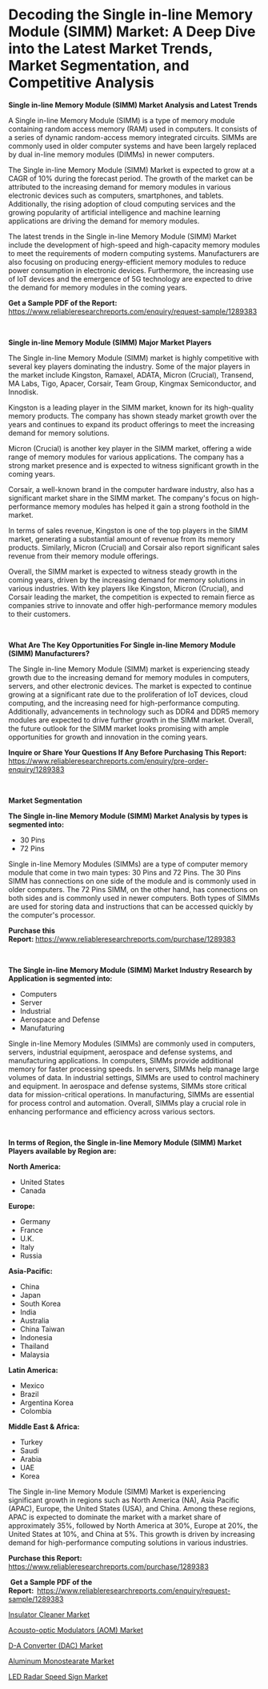 <p><h1>Decoding the Single in-line Memory Module (SIMM) Market: A Deep Dive into the Latest Market Trends, Market Segmentation, and Competitive Analysis</h1></p><p><strong>Single in-line Memory Module (SIMM) Market Analysis and Latest Trends</strong></p>
<p><p>A Single in-line Memory Module (SIMM) is a type of memory module containing random access memory (RAM) used in computers. It consists of a series of dynamic random-access memory integrated circuits. SIMMs are commonly used in older computer systems and have been largely replaced by dual in-line memory modules (DIMMs) in newer computers.</p><p>The Single in-line Memory Module (SIMM) Market is expected to grow at a CAGR of 10% during the forecast period. The growth of the market can be attributed to the increasing demand for memory modules in various electronic devices such as computers, smartphones, and tablets. Additionally, the rising adoption of cloud computing services and the growing popularity of artificial intelligence and machine learning applications are driving the demand for memory modules.</p><p>The latest trends in the Single in-line Memory Module (SIMM) Market include the development of high-speed and high-capacity memory modules to meet the requirements of modern computing systems. Manufacturers are also focusing on producing energy-efficient memory modules to reduce power consumption in electronic devices. Furthermore, the increasing use of IoT devices and the emergence of 5G technology are expected to drive the demand for memory modules in the coming years.</p></p>
<p><strong>Get a Sample PDF of the Report:&nbsp;</strong> <a href="https://www.reliableresearchreports.com/enquiry/request-sample/1289383">https://www.reliableresearchreports.com/enquiry/request-sample/1289383</a></p>
<p>&nbsp;</p>
<p><strong>Single in-line Memory Module (SIMM) Major Market Players</strong></p>
<p><p>The Single in-line Memory Module (SIMM) market is highly competitive with several key players dominating the industry. Some of the major players in the market include Kingston, Ramaxel, ADATA, Micron (Crucial), Transend, MA Labs, Tigo, Apacer, Corsair, Team Group, Kingmax Semiconductor, and Innodisk.</p><p>Kingston is a leading player in the SIMM market, known for its high-quality memory products. The company has shown steady market growth over the years and continues to expand its product offerings to meet the increasing demand for memory solutions.</p><p>Micron (Crucial) is another key player in the SIMM market, offering a wide range of memory modules for various applications. The company has a strong market presence and is expected to witness significant growth in the coming years.</p><p>Corsair, a well-known brand in the computer hardware industry, also has a significant market share in the SIMM market. The company's focus on high-performance memory modules has helped it gain a strong foothold in the market.</p><p>In terms of sales revenue, Kingston is one of the top players in the SIMM market, generating a substantial amount of revenue from its memory products. Similarly, Micron (Crucial) and Corsair also report significant sales revenue from their memory module offerings.</p><p>Overall, the SIMM market is expected to witness steady growth in the coming years, driven by the increasing demand for memory solutions in various industries. With key players like Kingston, Micron (Crucial), and Corsair leading the market, the competition is expected to remain fierce as companies strive to innovate and offer high-performance memory modules to their customers.</p></p>
<p>&nbsp;</p>
<p><strong>What Are The Key Opportunities For Single in-line Memory Module (SIMM) Manufacturers?</strong></p>
<p><p>The Single in-line Memory Module (SIMM) market is experiencing steady growth due to the increasing demand for memory modules in computers, servers, and other electronic devices. The market is expected to continue growing at a significant rate due to the proliferation of IoT devices, cloud computing, and the increasing need for high-performance computing. Additionally, advancements in technology such as DDR4 and DDR5 memory modules are expected to drive further growth in the SIMM market. Overall, the future outlook for the SIMM market looks promising with ample opportunities for growth and innovation in the coming years.</p></p>
<p><strong>Inquire or Share Your Questions If Any Before Purchasing This Report:</strong> <a href="https://www.reliableresearchreports.com/enquiry/pre-order-enquiry/1289383">https://www.reliableresearchreports.com/enquiry/pre-order-enquiry/1289383</a></p>
<p>&nbsp;</p>
<p><strong>Market Segmentation</strong></p>
<p><strong>The Single in-line Memory Module (SIMM) Market Analysis by types is segmented into:</strong></p>
<p><ul><li>30 Pins</li><li>72 Pins</li></ul></p>
<p><p>Single in-line Memory Modules (SIMMs) are a type of computer memory module that come in two main types: 30 Pins and 72 Pins. The 30 Pins SIMM has connections on one side of the module and is commonly used in older computers. The 72 Pins SIMM, on the other hand, has connections on both sides and is commonly used in newer computers. Both types of SIMMs are used for storing data and instructions that can be accessed quickly by the computer's processor.</p></p>
<p><strong>Purchase this Report:&nbsp;</strong><a href="https://www.reliableresearchreports.com/purchase/1289383">https://www.reliableresearchreports.com/purchase/1289383</a></p>
<p>&nbsp;</p>
<p><strong>The Single in-line Memory Module (SIMM) Market Industry Research by Application is segmented into:</strong></p>
<p><ul><li>Computers</li><li>Server</li><li>Industrial</li><li>Aerospace and Defense</li><li>Manufaturing</li></ul></p>
<p><p>Single in-line Memory Modules (SIMMs) are commonly used in computers, servers, industrial equipment, aerospace and defense systems, and manufacturing applications. In computers, SIMMs provide additional memory for faster processing speeds. In servers, SIMMs help manage large volumes of data. In industrial settings, SIMMs are used to control machinery and equipment. In aerospace and defense systems, SIMMs store critical data for mission-critical operations. In manufacturing, SIMMs are essential for process control and automation. Overall, SIMMs play a crucial role in enhancing performance and efficiency across various sectors.</p></p>
<p>&nbsp;</p>
<p><strong>In terms of Region, the Single in-line Memory Module (SIMM) Market Players available by Region are:</strong></p>
<p>
    <p> <strong> North America: </strong>
        <ul>
            <li>United States</li>
            <li>Canada</li>
        </ul>
        </p> 
    <p> <strong> Europe: </strong>
        <ul>
            <li>Germany</li>
            <li>France</li>
            <li>U.K.</li>
            <li>Italy</li>
            <li>Russia</li>
        </ul>
        </p> 
    <p> <strong> Asia-Pacific: </strong>
        <ul>
            <li>China</li>
            <li>Japan</li>
            <li>South Korea</li>
            <li>India</li>
            <li>Australia</li>
            <li>China Taiwan</li>
            <li>Indonesia</li>
            <li>Thailand</li>
            <li>Malaysia</li>
        </ul>
        </p> 
    <p> <strong> Latin America: </strong>
        <ul>
            <li>Mexico</li>
            <li>Brazil</li>
            <li>Argentina Korea</li>
            <li>Colombia</li>
        </ul>
        </p> 
    <p> <strong> Middle East & Africa: </strong>
        <ul>
            <li>Turkey</li>
            <li>Saudi</li>
            <li>Arabia</li>
            <li>UAE</li>
            <li>Korea</li>
        </ul>
    </p>
    </p>
<p><p>The Single in-line Memory Module (SIMM) Market is experiencing significant growth in regions such as North America (NA), Asia Pacific (APAC), Europe, the United States (USA), and China. Among these regions, APAC is expected to dominate the market with a market share of approximately 35%, followed by North America at 30%, Europe at 20%, the United States at 10%, and China at 5%. This growth is driven by increasing demand for high-performance computing solutions in various industries.</p></p>
<p><strong>Purchase this Report: </strong><a href="https://www.reliableresearchreports.com/purchase/1289383">https://www.reliableresearchreports.com/purchase/1289383</a></p>
<p>&nbsp;<strong>Get a Sample PDF of the Report:&nbsp;&nbsp;</strong><a href="https://www.reliableresearchreports.com/enquiry/request-sample/1289383">https://www.reliableresearchreports.com/enquiry/request-sample/1289383</a></p>
<p><strong></strong></p>
<p><p><a href="https://view.publitas.com/reportprime-1/insulator-cleaner-market-size-market-share-and-global-market-analysis-report-2024-2031/">Insulator Cleaner Market</a></p><p><a href="https://skillful-vermicelli-b89.notion.site/Acousto-optic-Modulators-AOM-Market-Size-Growth-and-Forecast-from-2024-2031-d85e68bd322f405b8388da115367fa21">Acousto-optic Modulators (AOM) Market</a></p><p><a href="https://simplistic-meeting-7ee.notion.site/D-A-Converter-DAC-Market-Size-Market-Trends-and-Growth-Outlook-forecasted-for-period-from-2024-t-afe0297eb42f426badee9fdba7e90cef">D-A Converter (DAC) Market</a></p><p><a href="https://eight-handstand-8fb.notion.site/Aluminum-Monostearate-Market-Dynamics-2024-2031-Also-about-Its-Market-Trends-Projections-and-Oppo-9f6be4e5812949faaded7ce11b4831cc">Aluminum Monostearate Market</a></p><p><a href="https://view.publitas.com/reportprime-1/led-radar-speed-sign-market-size-evaluating-its-market-trends-growth-and-projections-2024-2031/">LED Radar Speed Sign Market</a></p></p>